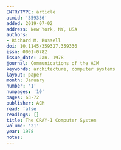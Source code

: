 ```yaml
---
ENTRYTYPE: article
acmid: '359336'
added: 2019-07-02
address: New York, NY, USA
authors:
- Richard M. Russell
doi: 10.1145/359327.359336
issn: 0001-0782
issue_date: Jan. 1978
journal: Communications of the ACM
keywords: architecture, computer systems
layout: paper
month: January
number: '1'
numpages: '10'
pages: 63-72
publisher: ACM
read: false
readings: []
title: The CRAY-1 Computer System
volume: '21'
year: 1978
notes:
---
```

